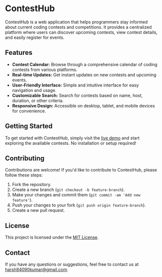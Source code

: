 # ContestHub

ContestHub is a web application that helps programmers stay informed about current coding contests and competitions. It provides a centralized platform where users can discover upcoming contests, view contest details, and easily register for events.

## Features

- **Contest Calendar:** Browse through a comprehensive calendar of coding contests from various platforms.
- **Real-time Updates:** Get instant updates on new contests and upcoming events.
- **User-Friendly Interface:** Simple and intuitive interface for easy navigation and usage.
- **Customizable Search:** Search for contests based on name, host, duration, or other criteria.
- **Responsive Design:** Accessible on desktop, tablet, and mobile devices for convenience.

## Getting Started

To get started with ContestHub, simply visit the [live demo](https://utopian-salty-sound.glitch.me/) and start exploring the available contests. No installation or setup required!

## Contributing

Contributions are welcome! If you'd like to contribute to ContestHub, please follow these steps:

1. Fork the repository.
2. Create a new branch (`git checkout -b feature-branch`).
3. Make your changes and commit them (`git commit -am 'Add new feature'`).
4. Push your changes to your fork (`git push origin feature-branch`).
5. Create a new pull request.

## License

This project is licensed under the [MIT License](LICENSE).

## Contact

If you have any questions or suggestions, feel free to contact us at [harsh84090kumar@gmail.com](mailto:harsh84090kumar@gmail.com).
